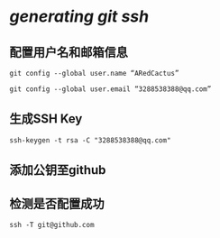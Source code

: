 # *generating git ssh*
## 配置用户名和邮箱信息
```
git config --global user.name “ARedCactus”
```
```
git config --global user.email “3288538388@qq.com”
```

## 生成SSH Key
```
ssh-keygen -t rsa -C "3288538388@qq.com"
```

## 添加公钥至github

## 检测是否配置成功
```
ssh -T git@github.com
```
